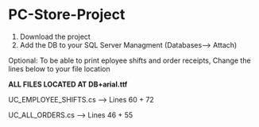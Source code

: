 # PC-Store-Project

1. Download the project
2. Add the DB to your SQL Server Managment (Databases--> Attach)

Optional:
To be able to print eployee shifts and order receipts, Change the lines below to your file location 

**ALL FILES LOCATED AT DB+arial.ttf**

UC_EMPLOYEE_SHIFTS.cs --> Lines 60 + 72 

UC_ALL_ORDERS.cs --> Lines 46 + 55
